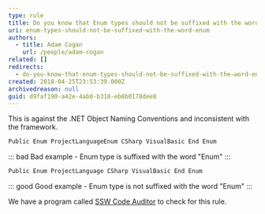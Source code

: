 ```yaml
---
type: rule
title: Do you know that Enum types should not be suffixed with the word "Enum"?
uri: enum-types-should-not-be-suffixed-with-the-word-enum
authors:
  - title: Adam Cogan
    url: /people/adam-cogan
related: []
redirects:
  - do-you-know-that-enum-types-should-not-be-suffixed-with-the-word-enum
created: 2018-04-25T23:53:39.000Z
archivedreason: null
guid: d9faf190-a42e-4ab8-b318-eb8b0178dee8
---
```

This is against the .NET Object Naming Conventions and inconsistent with the framework.

<!--endintro-->

```csharp
Public Enum ProjectLanguageEnum CSharp VisualBasic End Enum
```

::: bad
Bad example - Enum type is suffixed with the word "Enum" 
:::

```csharp
Public Enum ProjectLanguage CSharp VisualBasic End Enum
```

::: good
Good example - Enum type is not suffixed with the word "Enum" 
:::

We have a program called [SSW Code Auditor](https://www.ssw.com.au/ssw/CodeAuditor/) to check for this rule.
